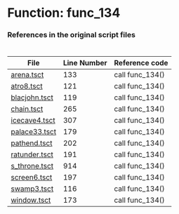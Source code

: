# Function: func_134 
### References in the original script files

#

| File | Line Number | Reference code |
| --- | --- | --- |
| [arena.tsct](../../../out/arena.tsct#L133) | 133 | call func_134() |
| [atro8.tsct](../../../out/atro8.tsct#L121) | 121 | call func_134() |
| [blacjohn.tsct](../../../out/blacjohn.tsct#L119) | 119 | call func_134() |
| [chain.tsct](../../../out/chain.tsct#L265) | 265 | call func_134() |
| [icecave4.tsct](../../../out/icecave4.tsct#L307) | 307 | call func_134() |
| [palace33.tsct](../../../out/palace33.tsct#L179) | 179 | call func_134() |
| [pathend.tsct](../../../out/pathend.tsct#L202) | 202 | call func_134() |
| [ratunder.tsct](../../../out/ratunder.tsct#L191) | 191 | call func_134() |
| [s_throne.tsct](../../../out/s_throne.tsct#L914) | 914 | call func_134() |
| [screen6.tsct](../../../out/screen6.tsct#L197) | 197 | call func_134() |
| [swamp3.tsct](../../../out/swamp3.tsct#L116) | 116 | call func_134() |
| [window.tsct](../../../out/window.tsct#L173) | 173 | call func_134() |
